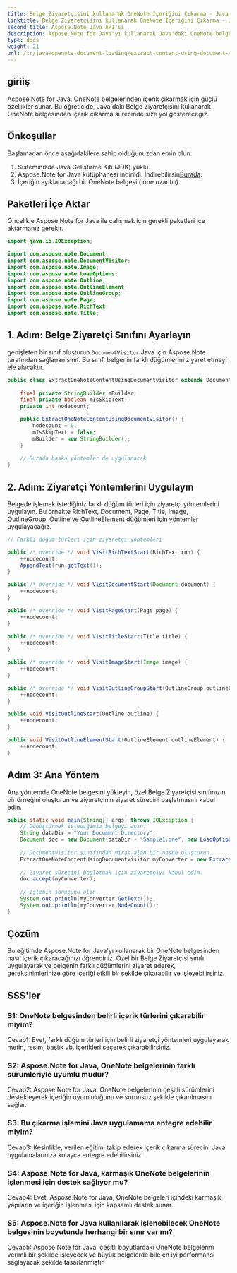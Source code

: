 ```yaml
---
title: Belge Ziyaretçisini kullanarak OneNote İçeriğini Çıkarma - Java
linktitle: Belge Ziyaretçisini kullanarak OneNote İçeriğini Çıkarma - Java
second_title: Aspose.Note Java API'si
description: Aspose.Note for Java'yı kullanarak Java'daki OneNote belgelerinden içeriği nasıl çıkaracağınızı öğrenin. Sağlanan kod örnekleriyle adım adım eğitim.
type: docs
weight: 21
url: /tr/java/onenote-document-loading/extract-content-using-document-visitor/
---
```

## giriiş

Aspose.Note for Java, OneNote belgelerinden içerik çıkarmak için güçlü özellikler sunar. Bu öğreticide, Java'daki Belge Ziyaretçisini kullanarak OneNote belgesinden içerik çıkarma sürecinde size yol göstereceğiz.

## Önkoşullar

Başlamadan önce aşağıdakilere sahip olduğunuzdan emin olun:

1. Sisteminizde Java Geliştirme Kiti (JDK) yüklü.
2.  Aspose.Note for Java kütüphanesi indirildi. İndirebilirsin[Burada](https://releases.aspose.com/note/java/).
3. İçeriğin ayıklanacağı bir OneNote belgesi (.one uzantılı).

## Paketleri İçe Aktar

Öncelikle Aspose.Note for Java ile çalışmak için gerekli paketleri içe aktarmanız gerekir.

```java
import java.io.IOException;

import com.aspose.note.Document;
import com.aspose.note.DocumentVisitor;
import com.aspose.note.Image;
import com.aspose.note.LoadOptions;
import com.aspose.note.Outline;
import com.aspose.note.OutlineElement;
import com.aspose.note.OutlineGroup;
import com.aspose.note.Page;
import com.aspose.note.RichText;
import com.aspose.note.Title;
```

## 1. Adım: Belge Ziyaretçi Sınıfını Ayarlayın

genişleten bir sınıf oluşturun.`DocumentVisitor` Java için Aspose.Note tarafından sağlanan sınıf. Bu sınıf, belgenin farklı düğümlerini ziyaret etmeyi ele alacaktır.

```java
public class ExtractOneNoteContentUsingDocumentvisitor extends DocumentVisitor {
    
    final private StringBuilder mBuilder;
    final private boolean mIsSkipText;
    private int nodecount;

    public ExtractOneNoteContentUsingDocumentvisitor() {
        nodecount = 0;
        mIsSkipText = false;
        mBuilder = new StringBuilder();
    }
    
    // Burada başka yöntemler de uygulanacak
}
```

## 2. Adım: Ziyaretçi Yöntemlerini Uygulayın

Belgede işlemek istediğiniz farklı düğüm türleri için ziyaretçi yöntemlerini uygulayın. Bu örnekte RichText, Document, Page, Title, Image, OutlineGroup, Outline ve OutlineElement düğümleri için yöntemler uygulayacağız.

```java
// Farklı düğüm türleri için ziyaretçi yöntemleri

public /* override */ void VisitRichTextStart(RichText run) {
    ++nodecount;
    AppendText(run.getText());
}

public /* override */ void VisitDocumentStart(Document document) {
    ++nodecount;
}

public /* override */ void VisitPageStart(Page page) {
    ++nodecount;
}

public /* override */ void VisitTitleStart(Title title) {
    ++nodecount;
}

public /* override */ void VisitImageStart(Image image) {
    ++nodecount;
}

public /* override */ void VisitOutlineGroupStart(OutlineGroup outlineGroup) {
    ++nodecount;
}

public void VisitOutlineStart(Outline outline) {
    ++nodecount;
}

public void VisitOutlineElementStart(OutlineElement outlineElement) {
    ++nodecount;
}
```

## Adım 3: Ana Yöntem

Ana yöntemde OneNote belgesini yükleyin, özel Belge Ziyaretçisi sınıfınızın bir örneğini oluşturun ve ziyaretçinin ziyaret sürecini başlatmasını kabul edin.

```java
public static void main(String[] args) throws IOException {
    // Dönüştürmek istediğimiz belgeyi açın.
    String dataDir = "Your Document Directory";
    Document doc = new Document(dataDir + "Sample1.one", new LoadOptions());
    
    // DocumentVisitor sınıfından miras alan bir nesne oluşturun.
    ExtractOneNoteContentUsingDocumentvisitor myConverter = new ExtractOneNoteContentUsingDocumentvisitor();
    
    // Ziyaret sürecini başlatmak için ziyaretçiyi kabul edin.
    doc.accept(myConverter);
    
    // İşlemin sonucunu alın.
    System.out.println(myConverter.GetText());
    System.out.println(myConverter.NodeCount());
}
```

## Çözüm

Bu eğitimde Aspose.Note for Java'yı kullanarak bir OneNote belgesinden nasıl içerik çıkaracağınızı öğrendiniz. Özel bir Belge Ziyaretçisi sınıfı uygulayarak ve belgenin farklı düğümlerini ziyaret ederek, gereksinimlerinize göre içeriği etkili bir şekilde çıkarabilir ve işleyebilirsiniz.

## SSS'ler

### S1: OneNote belgesinden belirli içerik türlerini çıkarabilir miyim?

Cevap1: Evet, farklı düğüm türleri için belirli ziyaretçi yöntemleri uygulayarak metin, resim, başlık vb. içerikleri seçerek çıkarabilirsiniz.

### S2: Aspose.Note for Java, OneNote belgelerinin farklı sürümleriyle uyumlu mudur?

Cevap2: Aspose.Note for Java, OneNote belgelerinin çeşitli sürümlerini destekleyerek içeriğin uyumluluğunu ve sorunsuz şekilde çıkarılmasını sağlar.

### S3: Bu çıkarma işlemini Java uygulamama entegre edebilir miyim?

Cevap3: Kesinlikle, verilen eğitimi takip ederek içerik çıkarma sürecini Java uygulamalarınıza kolayca entegre edebilirsiniz.

### S4: Aspose.Note for Java, karmaşık OneNote belgelerinin işlenmesi için destek sağlıyor mu?

Cevap4: Evet, Aspose.Note for Java, OneNote belgeleri içindeki karmaşık yapıların ve içeriğin işlenmesi için kapsamlı destek sunar.

### S5: Aspose.Note for Java kullanılarak işlenebilecek OneNote belgesinin boyutunda herhangi bir sınır var mı?

Cevap5: Aspose.Note for Java, çeşitli boyutlardaki OneNote belgelerini verimli bir şekilde işleyecek ve büyük belgelerde bile en iyi performansı sağlayacak şekilde tasarlanmıştır.